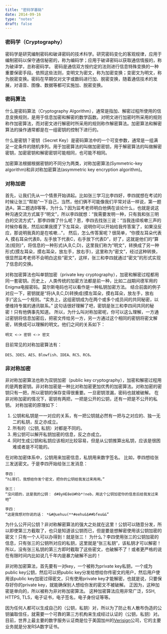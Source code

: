 ```yaml
---
title: "密码学基础"
date: 2014-09-16
type: "notes"
draft: false
---
```


### 密码学（Cryptography）

密码学是研究编制密码和破译密码的技术科学。研究密码变化的客观规律，应用于编制密码以保守通信秘密的，称为编码学；应用于破译密码以获取通信情报的，称为破译学，总称密码学。
密码是通信双方按约定的法则进行信息特殊变换的一种重要保密手段。依照这些法则，变明文为密文，称为加密变换；变密文为明文，称为脱密变换。密码在早期仅对文字或数码进行加、脱密变换，随着通信技术的发展，对语音、图像、数据等都可实施加、脱密变换。

### 密码算法

什么是密码算法（Cryptography Algorithm），通常是指加、解密过程所使用的信息变换规则，是用于信息加密和解密的数学函数。对明文进行加密时所采用的规则称作加密算法，而对密文进行解密时所采用的规则称作解密算法。加密算法和解密算法的操作通常都是在一组密钥的控制下进行的。

什么是密钥？密钥（Secret Key）是密码算法中的一个可变参数，通常是一组满足一定条件的随机序列。用于加密算法的叫做加密密钥，用于解密算法的叫做解密密钥，加密密钥和解密密钥可能相同，也可能不相同。

加密算法根据根据密钥的不同分为两类，对称加密算法(Symmetric-key algorithm)和非对称加密算法(asymmetric key encryption algorithm)。

### 对称加密

首先，让我们先从一个情景开始讲起。比如张三学习比李四好，李四就想在考试的时候让张三“帮助”一下自己，当然，他们俩不可能像我们平常对话一样说，第一题选A，第二题选B等等，为什么？因为监考老师明白他俩在谈论什么，也就是说这种沟通交流方式属于“明文”，所以李四就想：“我需要发明一种，只有我和张三明白的交流方式”，那李四做了什么呢？恩，李四去找张三说：“当我连续咳嗽三声的时候你看我，然后如果我摸了下左耳朵，说明你可以开始给我传答案了，如果没反应，那说明我真的是在咳嗽...”， 然后，怎么传答案呢？很简单，“你摸左耳朵代表A, 摸右耳朵代表B，左手放下代表C，右手放下代表D”，好了，这就是他们的“算法(规则)”，将信息的一种形式(A,B,C,D)，这里我们称为“明文”，转换成了另一种形式(摸左耳朵，摸右耳朵，放左手，放右手)，这里称为“密文”，经过这种转换，很显然监考老师不会明白这些“密文”，这样，张三和李四就通过“密文”的形式实现了信息的交换。

对称加密算法也叫单钥加密（private key cryptography），加密和解密过程都用同一套密钥。历史上，人类传统的加密方法都是前一种，比如二战期间德军用的Enigma电报密码。莫尔斯电码也可以看作是一种私钥加密方法。
结合前面的例子对应一下，密钥就是“将(A,B,C,D)转换成(摸左耳朵，摸右耳朵，放左手，放右手)”这么一个规则。“实务上，这组密钥成为在两个或多个成员间的共同秘密，以便维持专属的通讯联系。” 这句话很好理解了吧，密钥是张三和李四间共同的秘密！只有他俩事先知道。
所以，为什么叫对称加密呢，你可以这么理解，一方通过密钥将信息加密后，把密文传给另一方，另一方通过这个相同的密钥将密文解密，转换成可以理解的明文。他们之间的关系如下：
```
明文 <-> 密钥 <-> 密文
```

目前常见的对称加密算法有：
```
DES、3DES、AES、Blowfish、IDEA、RC5、RC6。
```

### 非对称加密

非对称加密算法也称为双钥加密（public key cryptography），加密和解密过程用的是两套密钥。非对称加密是一种比对称加密更加优秀的加密算法。对称加密的密钥只有一把，所以密钥的保存变得很重要。一旦密钥泄漏，密码也就被破解。
在非对称加密的情况下，密钥有两把，一把是公开的公钥，还有一把是不公开的私钥。
对称加密的原理如下：
1. 公钥和私钥是一一对应的关系，有一把公钥就必然有一把与之对应的、独一无二的私钥，反之亦成立。
2. 所有的（公钥, 私钥）对都是不同的。
3. 用公钥可以解开私钥加密的信息，反之亦成立。
4. 同时生成公钥和私钥应该相对比较容易，但是从公钥推算出私钥，应该是很困难或者是不可能的。

在对称加密体系中，公钥用来加密信息，私钥用来数字签名。
比如，李四想给张三发送密文。于是李四开始给张三发消息：
```
李四：
“hi哥们，我想给你发个密文，把你的公钥给我发过来用用。”

张三：
“没问题的，这是我的公钥： d#8yHE8eU#hb*!neb，用这个公钥加密你的信息后给我发过来吧”

李四：
“这是我想对你说的话： *&#@uehuu(**#eehu&$##bfeu&&”
```
为什么公开问公钥？非对称解密算法的强大之处就在这里！公钥可以随意分发，所以即使第三方截取了，也只是知道该公钥而已，但是要是想解密使用该公钥加密的密文！只有一个人可以办得到！就是张三！ 为什么？李四使用张三的公钥加密的信息，只有张三的公钥所对应的私钥，这里就是“张三私钥”，该私钥才可以解密！所以，没有张三私钥的第三方即时截取了这些密文，也破解不了！或者更严格的说在有限时间内比如说几千年内是暴力破解不出的！

非对称加密算法，首先要有一对key，一个被称为private key私钥，一个成为public key公钥，然后可以把public key分发给想给你传密文的用户，然后用户使用该public key加密过得密文，只有使用private key才能解密，也就是说，只要保存好你的private key，就能确保别人想给你发的密文不被破解。
正因为，这种加密是单向的，所以被称为非对称加密算法。
这种加密算法应用非常广泛，SSH, HTTPS, TLS，电子证书，电子签名，电子身份证等等。

因为任何人都可以生成自己的（公钥，私钥）对，所以为了防止有人散布伪造的公钥骗取信任，就需要一个可靠的第三方机构来生成经过认证的（公钥，私钥）对。目前，世界上最主要的数字服务认证商是位于美国加州的[Verisign](http://www.verisign.com/)公司，它的主要业务就是分发RSA数字证书。
